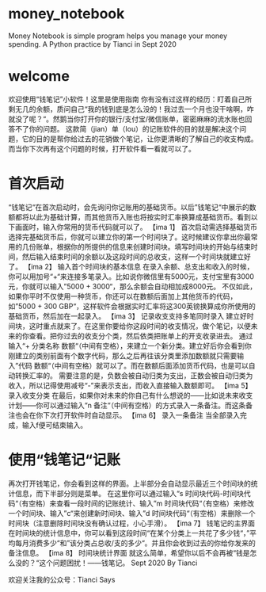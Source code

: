 # money_notebook
Money Notebook is simple program helps you manage your money spending. A Python practice by Tianci in Sept 2020

# welcome
欢迎使用“钱笔记”小软件！这里是使用指南
你有没有过这样的经历：盯着自己所剩无几的余额，质问自己“我的钱到底是怎么没的！我过去一个月也没干啥啊，咋就没了呢？“。然鹅当你打开你的银行/支付宝/微信账单，密密麻麻的流水账也回答不了你的问题。
这款简（jian）单（lou）的记账软件的目的就是解决这个问题，它的目的是帮你给过去的花销做个笔记，让你更清晰的了解自己的收支构成。而当你下次再有这个问题的时候，打开软件看一看就可以了。


# 首次启动
“钱笔记“在首次启动时，会先询问你记账用的基础货币。以后”钱笔记“中展示的数额都将以此为基础计算，而其他货币入账也将按实时汇率换算成基础货币。看到以下画面时，输入你常用的货币代码就可以了。
 【ima 1】
首次启动需选择基础货币
选择完基础货币后，你就可以建立你的第一个时间块了。这时候建议你拿出你最常用的几份账单，根据你的所提供的信息来创建时间块。填写时间块的开始与结束时间，然后输入结束时间的余额以及这段时间的总收支，这样一个时间块就建立好了。
【ima 2】
 输入首个时间块的基本信息
在录入余额、总支出和收入的时候，你可以用加号“+“来连接多笔录入。比如说你微信里有5000元，支付宝里有3000元，你就可以输入”5000 + 3000“，那么余额会自动相加成8000元。
不仅如此，如果你平时不仅使用一种货币，你还可以在数额后面加上其他货币的代码，如”5000 + 300 GBP“，这样软件会根据实时汇率将这300英镑换算成你所使用的基础货币，然后加在一起录入。
 【ima 3】
记录收支支持多笔同时录入
建立好时间块，这时重点就来了。在这里你要给你这段时间的收支情况，做个笔记，以便未来的你查看。把你过去的收支分个类，然后依类把账单上的开支收录进去。
通过输入“+ 分类名称 数额“（中间有空格），来建立一个新分类。建立好后你会看到你刚建立的类别前面有个数字代码，那么之后再往该分类里添加数额就只需要输入”代码 数额“（中间有空格）就可以了。而在数额后面添加货币代码，也是可以自动转换汇率的。
需要注意的是，负数会被自动归类为支出，正数会被自动归类为收入，所以记得使用减号“-”来表示支出，而收入直接输入数额即可。
 【ima 5】
录入收支分类
在最后，如果你对未来的你自己有什么想说的——比如说未来收支计划——你可以通过输入“n 备注“（中间有空格）的方式录入一条备注。而这条备注也会在你下次打开软件时自动显示。
 【ima 6】
录入一条备注
当全部录入完成，输入f便可结束输入。


# 使用“钱笔记“记账
再次打开钱笔记，你会看到这样的界面。上半部分会自动显示最近三个时间块的统计信息，而下半部分则是菜单。
在这里你可以通过输入“s 时间块代码-时间块代码“（有空格）来查看一段时间的记账统计、输入”m 时间块代码“（有空格）来修改一个时间块、输入”c“来创建新时间块、输入”d 时间块代码“（有空格）来删除一个时间块（注意删除时间块没有确认过程，小心手滑）。
 【ima 7】
钱笔记的主界面
在时间块的统计信息中，你可以看到这段时间“在某个分类上一共花了多少钱“，”平均每月消费多少“和”该分类占总收/支的多少“。并且你会收到过去的你给你发来的备注信息。
 【ima 8】
时间块统计界面
就这么简单，希望你以后不会再被“钱是怎么没的？“这个问题困扰！——钱笔记。
Sept 2020
By Tianci

欢迎关注我的公众号：Tianci Says
